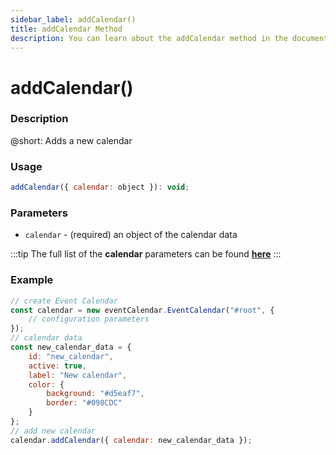 ```yaml
---
sidebar_label: addCalendar()
title: addCalendar Method
description: You can learn about the addCalendar method in the documentation of the DHTMLX JavaScript Event Calendar library. Browse developer guides and API reference, try out code examples and live demos, and download a free 30-day evaluation version of DHTMLX Event Calendar.
---
```


# addCalendar()

### Description

@short: Adds a new calendar

### Usage

~~~jsx {}
addCalendar({ calendar: object }): void;
~~~

### Parameters

- `calendar` - (required) an object of the calendar data

:::tip
The full list of the **calendar** parameters can be found [**here**](api/config/js_eventcalendar_calendars_config.md)
:::

### Example

~~~jsx {6-14,16}
// create Event Calendar
const calendar = new eventCalendar.EventCalendar("#root", {
    // configuration parameters
});
// calendar data
const new_calendar_data = {
    id: "new_calendar",
    active: true,
    label: "New calendar",
    color: {
        background: "#d5eaf7",
        border: "#098CDC"
    }
};
// add new calendar
calendar.addCalendar({ calendar: new_calendar_data });
~~~